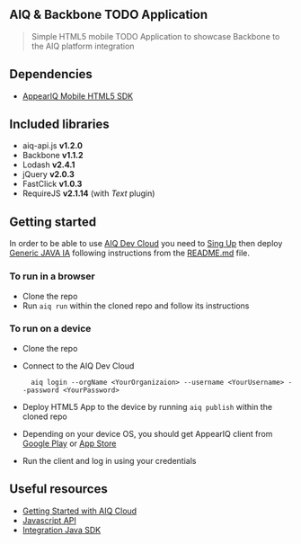 AIQ & Backbone TODO Application
-------------------------------
> Simple HTML5 mobile TODO Application to showcase Backbone to the AIQ platform integration

## Dependencies
* [AppearIQ Mobile HTML5 SDK](https://www.npmjs.org/package/aiq)

## Included libraries
* aiq-api.js **v1.2.0**
* Backbone **v1.1.2**
* Lodash **v2.4.1**
* jQuery **v2.0.3**
* FastClick **v1.0.3**
* RequireJS **v2.1.14** (with _Text_ plugin)

## Getting started
In order to be able to use [AIQ Dev Cloud](https://www.appeariq.com/content/welcome-appear-iq) you need to [Sing Up](https://www.appeariq.com/sign-up) then deploy [Generic JAVA IA](https://github.com/appear/generic-integration-adapter) following instructions from the [README.md](https://github.com/appear/generic-integration-adapter/blob/master/README.md) file.

### To run in a browser
* Clone the repo
* Run `aiq run` within the cloned repo and follow its instructions

### To run on a device
* Clone the repo
* Connect to the AIQ Dev Cloud

        aiq login --orgName <YourOrganizaion> --username <YourUsername> --password <YourPassword>

* Deploy HTML5 App to the device by running `aiq publish` within the cloned repo
* Depending on your device OS, you should get AppearIQ client from [Google Play](https://play.google.com/store/apps/details?id=com.appearnetworks.appeardev) or [App Store](https://itunes.apple.com/us/app/appear-for-developers/id627420742?mt=8)
* Run the client and log in using your credentials

## Useful resources
* [Getting Started with AIQ Cloud](https://www.appeariq.com/content/getting-started)
* [Javascript API](https://www.appeariq.com/content/aiq-javascript-api)
* [Integration Java SDK](https://www.appeariq.com/content/integration-java-sdk)
